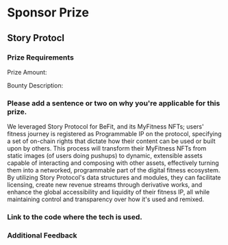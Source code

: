 # Sponsor Prize

## Story Protocl

### Prize Requirements


Prize Amount: 

Bounty Description:


### Please add a sentence or two on why you're applicable for this prize.
We leveraged Story Protocol for BeFit, and its MyFitness NFTs; users' fitness journey is registered as Programmable IP on the protocol, specifying a set of on-chain rights that dictate how their content can be used or built upon by others. This process will transform their MyFitness NFTs from static images (of users doing pushups) to dynamic, extensible assets capable of interacting and composing with other assets, effectively turning them into a networked, programmable part of the digital fitness ecosystem. By utilizing Story Protocol's data structures and modules, they can facilitate licensing, create new revenue streams through derivative works, and enhance the global accessibility and liquidity of their fitness IP, all while maintaining control and transparency over how it's used and remixed.

### Link to the code where the tech is used.


### Additional Feedback
